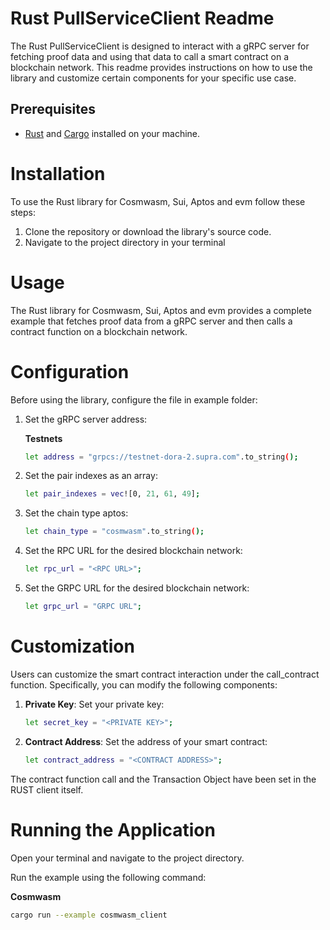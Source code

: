 # Rust PullServiceClient Readme

The Rust PullServiceClient is designed to interact with a gRPC server for fetching proof data and using that data to
call a smart contract on a blockchain network. This readme provides instructions on how to use the library and customize
certain components for your specific use case.

## Prerequisites

- [Rust](https://www.rust-lang.org/) and [Cargo](https://doc.rust-lang.org/cargo/getting-started/installation.html)
  installed on your machine.

# Installation

To use the Rust library for Cosmwasm, Sui, Aptos and evm follow these steps:

1. Clone the repository or download the library's source code.
2. Navigate to the project directory in your terminal

# Usage

The Rust library for Cosmwasm, Sui, Aptos and evm provides a complete example that fetches proof data from a gRPC server and then calls a
contract function on a blockchain network.

# Configuration

Before using the library, configure the file in example folder:

1. Set the gRPC server address:
    
   **Testnets**
    ```bash
    let address = "grpcs://testnet-dora-2.supra.com".to_string();
   ```
2. Set the pair indexes as an array:
    ```bash
    let pair_indexes = vec![0, 21, 61, 49];
    ```
3. Set the chain type aptos:
    ```bash
    let chain_type = "cosmwasm".to_string();
   ```
4. Set the RPC URL for the desired blockchain network:
    ```bash
    let rpc_url = "<RPC URL>";
   ```
5. Set the GRPC URL for the desired blockchain network:
    ```bash
    let grpc_url = "GRPC URL";
   ```

# Customization

Users can customize the smart contract interaction under the call_contract function. Specifically, you can modify the
following components:

1. **Private Key**: Set your private key:
    ```bash
    let secret_key = "<PRIVATE KEY>";
   ```

2. **Contract Address**: Set the address of your smart contract:
    ```bash
    let contract_address = "<CONTRACT ADDRESS>";
   ```
The contract function call and the Transaction Object have been set in the RUST client itself.

# Running the Application

Open your terminal and navigate to the project directory.

Run the example using the following command:

**Cosmwasm**

```bash
cargo run --example cosmwasm_client
```